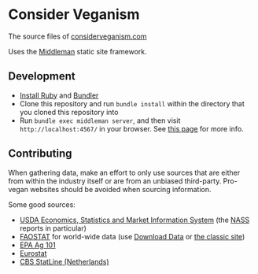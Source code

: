 # Consider Veganism

The source files of [considerveganism.com](http://considerveganism.com)

Uses the [Middleman](https://middlemanapp.com/) static site framework.

## Development

* [Install Ruby](https://www.ruby-lang.org/en/documentation/installation/) and [Bundler](http://bundler.io/)
* Clone this repository and run `bundle install` within the directory that you cloned this repository into
* Run `bundle exec middleman server`, and then visit `http://localhost:4567/` in your browser. See [this page](https://middlemanapp.com/basics/development_cycle/) for more info.

## Contributing

When gathering data, make an effort to only use sources that are either from within the industry itself or are from an unbiased third-party. Pro-vegan websites should be avoided when sourcing information.

Some good sources:

 * [USDA Economics, Statistics and Market Information System](https://usda.library.cornell.edu/) (the [NASS](https://usda.library.cornell.edu/catalog?f[member_of_collections_ssim][]=National+Agricultural+Statistics+Service) reports in particular)
 * [FAOSTAT](http://faostat.fao.org) for world-wide data (use [Download Data](http://faostat3.fao.org/download/Q/QL/E) or [the classic site](http://faostat.fao.org/site/569/default.aspx#ancor))
 * [EPA Ag 101](http://www2.epa.gov/agriculture/agriculture-ag-101)
 * [Eurostat](http://ec.europa.eu/eurostat/web/agriculture/overview)
 * [CBS StatLine (Netherlands)](http://opendata.cbs.nl/Dataportaal/?_la=en&_catalog=CBS)